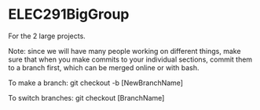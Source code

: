 # ELEC291BigGroup
For the 2 large projects.

Note: since we will have many people working on different things, make sure that when you make commits to your individual sections, commit them to a branch first, which can be merged online or with bash.

To make a branch:
 git checkout -b [NewBranchName]

To switch branches:
 git checkout [BranchName]
